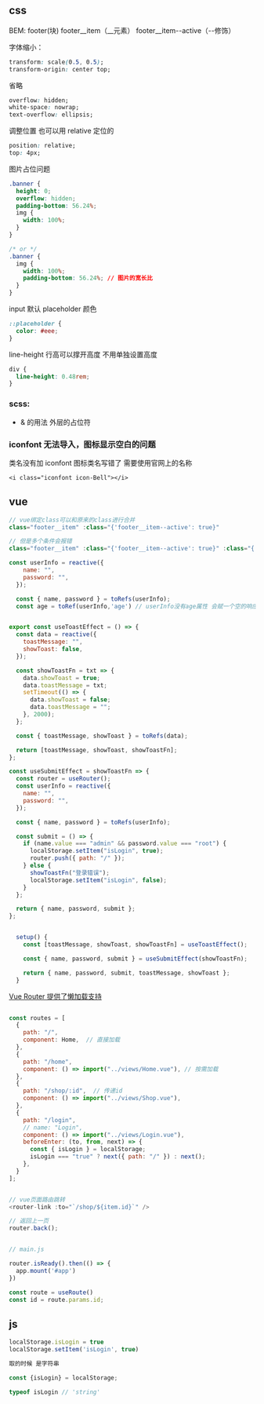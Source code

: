 ## css

BEM: footer(块) footer__item（__元素） footer__item--active（--修饰）

字体缩小：

```css
transform: scale(0.5, 0.5);
transform-origin: center top;
```

省略

```css
overflow: hidden;
white-space: nowrap;
text-overflow: ellipsis;
```

调整位置 也可以用 relative 定位的

```css
position: relative;
top: 4px;
```

图片占位问题

```css
.banner {
  height: 0;
  overflow: hidden;
  padding-bottom: 56.24%;
  img {
    width: 100%;
  }
}

/* or */
.banner {
  img {
    width: 100%;
    padding-bottom: 56.24%; // 图片的宽长比
  }
}
```

input 默认 placeholder 颜色

```css
::placeholder {
  color: #eee;
}
```

line-height 行高可以撑开高度 不用单独设置高度

```css
div {
  line-height: 0.48rem;
}
```

### scss:

- & 的用法 外层的占位符

### iconfont 无法导入，图标显示空白的问题

类名没有加 iconfont 图标类名写错了 需要使用官网上的名称

`<i class="iconfont icon-Bell"></i>`

## vue

```js
// vue绑定class可以和原来的class进行合并
class="footer__item" :class="{'footer__item--active': true}"

// 但是多个条件会报错
class="footer__item" :class="{'footer__item--active': true}" :class="{'footer__item--style': true}"
```

``` js
const userInfo = reactive({
    name: "",
    password: "",
  });

  const { name, password } = toRefs(userInfo);
  const age = toRef(userInfo,'age') // userInfo没有age属性 会赋一个空的响应式数据  toRefs不会 取没有的数据赋不上值

```

``` js

export const useToastEffect = () => {
  const data = reactive({
    toastMessage: "",
    showToast: false,
  });

  const showToastFn = txt => {
    data.showToast = true;
    data.toastMessage = txt;
    setTimeout(() => {
      data.showToast = false;
      data.toastMessage = "";
    }, 2000);
  };

  const { toastMessage, showToast } = toRefs(data);

  return [toastMessage, showToast, showToastFn];
};

const useSubmitEffect = showToastFn => {
  const router = useRouter();
  const userInfo = reactive({
    name: "",
    password: "",
  });

  const { name, password } = toRefs(userInfo);

  const submit = () => {
    if (name.value === "admin" && password.value === "root") {
      localStorage.setItem("isLogin", true);
      router.push({ path: "/" });
    } else {
      showToastFn("登录错误");
      localStorage.setItem("isLogin", false);
    }
  };

  return { name, password, submit };
};


  setup() {
    const [toastMessage, showToast, showToastFn] = useToastEffect();

    const { name, password, submit } = useSubmitEffect(showToastFn);

    return { name, password, submit, toastMessage, showToast };
  }


```

[Vue Router 提供了懒加载支持](https://v3.cn.vuejs.org/guide/ssr/routing.html#%E4%BB%A3%E7%A0%81%E5%88%86%E7%A6%BB)


``` js

const routes = [
  {
    path: "/",
    component: Home,  // 直接加载
  },
  {
    path: "/home",
    component: () => import("../views/Home.vue"), // 按需加载
  },
  {
    path: "/shop/:id",  // 传递id
    component: () => import("../views/Shop.vue"), 
  },
  {
    path: "/login",
    // name: "Login",
    component: () => import("../views/Login.vue"),
    beforeEnter: (to, from, next) => {
      const { isLogin } = localStorage;
      isLogin === "true" ? next({ path: "/" }) : next();
    },
  }
];


// vue页面路由跳转
<router-link :to="`/shop/${item.id}`" />

// 返回上一页
router.back();


// main.js

router.isReady().then(() => {
  app.mount('#app')
})
```

<!-- 获取路径信息 -->
``` js
const route = useRoute()
const id = route.params.id;


```

## js

```js
localStorage.isLogin = true
localStorage.setItem('isLogin', true)

取的时候 是字符串

const {isLogin} = localStorage;

typeof isLogin // 'string'
```
